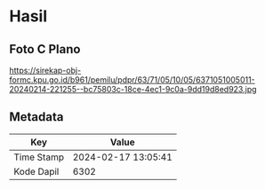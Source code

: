 # Hasil

## Foto C Plano

https://sirekap-obj-formc.kpu.go.id/b961/pemilu/pdpr/63/71/05/10/05/6371051005011-20240214-221255--bc75803c-18ce-4ec1-9c0a-9dd19d8ed923.jpg


## Metadata

| Key        | Value               |
| ---------- | ------------------- |
| Time Stamp | 2024-02-17 13:05:41 |
| Kode Dapil | 6302                |



